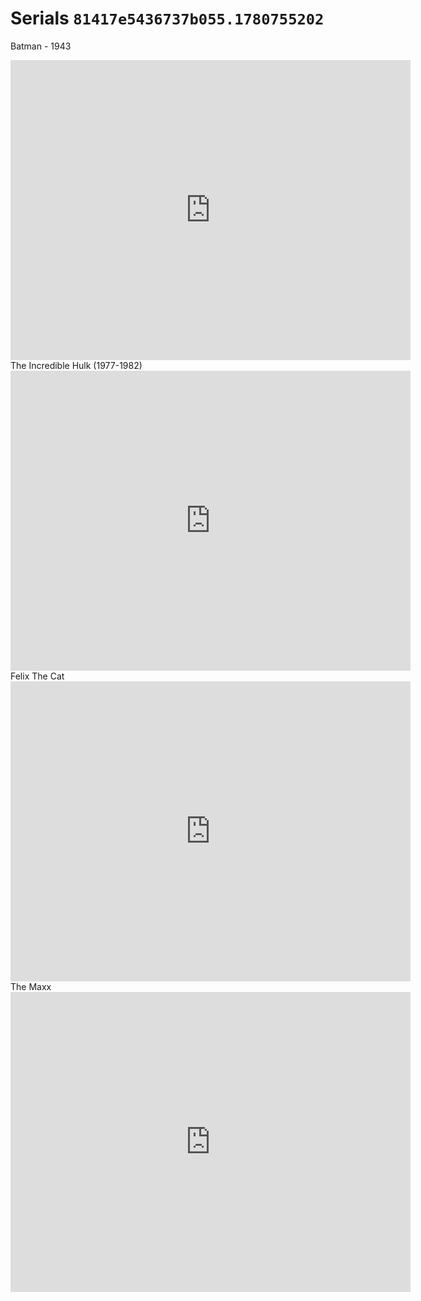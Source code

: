 # Serials `81417e5436737b055.1780755202`
Batman - 1943
<iframe src="https://archive.org/embed/batman-1943-episode-01" width="640" height="480" frameborder="0" webkitallowfullscreen="true" mozallowfullscreen="true" allowfullscreen></iframe>
The Incredible Hulk (1977-1982)
<iframe src="https://archive.org/embed/bill-bixby-lou-ferrigno-hulk" width="640" height="480" frameborder="0" webkitallowfullscreen="true" mozallowfullscreen="true" allowfullscreen></iframe>
Felix The Cat
<iframe src="https://archive.org/embed/Felix-The-Cat-1919-1936" width="640" height="480" frameborder="0" webkitallowfullscreen="true" mozallowfullscreen="true" allowfullscreen></iframe>
 The Maxx
 <iframe src="https://archive.org/embed/xxam-maxximized" width="640" height="480" frameborder="0" webkitallowfullscreen="true" mozallowfullscreen="true" allowfullscreen></iframe>